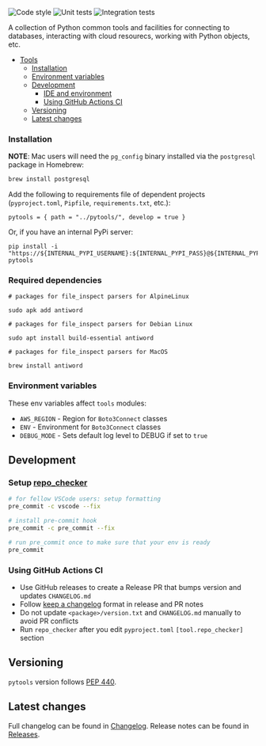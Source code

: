 ![Code style](https://github.com/amirkav/pytools/workflows/Code%20style/badge.svg)
![Unit tests](https://github.com/amirkav/pytools/workflows/Unit%20tests/badge.svg)
![Integration tests](https://github.com/amirkav/pytools/workflows/Integration%20tests/badge.svg)

A collection of Python common tools and facilities for connecting to databases, interacting with cloud resourecs, working with Python objects, etc.

- [Tools](#tools)
  - [Installation](#installation)
  - [Environment variables](#environment-variables)
  - [Development](#development)
    - [IDE and environment](#ide-and-environment)
    - [Using GitHub Actions CI](#using-github-actions-ci)
  - [Versioning](#versioning)
  - [Latest changes](#latest-changes)

### Installation

**NOTE**: Mac users will need the `pg_config` binary installed via the `postgresql` package in Homebrew:

```bash
brew install postgresql
```

Add the following to requirements file of dependent projects (`pyproject.toml`, `Pipfile`, `requirements.txt`, etc.):

```
pytools = { path = "../pytools/", develop = true }
```

Or, if you have an internal PyPi server:

```
pip install -i "https://${INTERNAL_PYPI_USERNAME}:${INTERNAL_PYPI_PASS}@${INTERNAL_PYPI_URL}" pytools
```

### Required dependencies

```
# packages for file_inspect parsers for AlpineLinux

sudo apk add antiword

# packages for file_inspect parsers for Debian Linux

sudo apt install build-essential antiword

# packages for file_inspect parsers for MacOS

brew install antiword

```

### Environment variables

These env variables affect `tools` modules:

- `AWS_REGION` - Region for `Boto3Connect` classes
- `ENV` - Environment for `Boto3Connect` classes
- `DEBUG_MODE` - Sets default log level to DEBUG if set to `true`

## Development

### Setup [repo_checker](https://github.com/amirkav/repo_checker)

```bash
# for fellow VSCode users: setup formatting
pre_commit -c vscode --fix

# install pre-commit hook
pre_commit -c pre_commit --fix

# run pre_commit once to make sure that your env is ready
pre_commit
```

### Using GitHub Actions CI

- Use GitHub releases to create a Release PR that bumps version and updates `CHANGELOG.md`
- Follow [keep a changelog](https://keepachangelog.com/en/1.0.0/) format in release and PR notes
- Do not update `<package>/version.txt` and `CHANGELOG.md` manually to avoid PR conflicts
- Run `repo_checker` after you edit `pyproject.toml` `[tool.repo_checker]` section

## Versioning

`pytools` version follows [PEP 440](https://www.python.org/dev/peps/pep-0440/).

## Latest changes

Full changelog can be found in [Changelog](./CHANGELOG.md).
Release notes can be found in [Releases](https://github.com/amirkav/pytools/releases).

